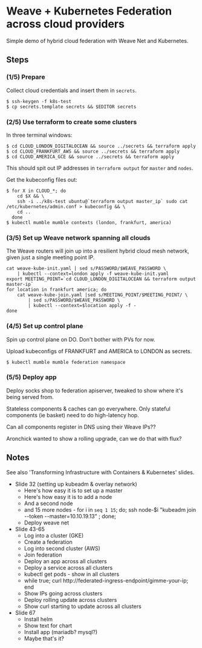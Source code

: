 # Weave + Kubernetes Federation across cloud providers

Simple demo of hybrid cloud federation with Weave Net and Kubernetes.

## Steps

### (1/5) Prepare

Collect cloud credentials and insert them in `secrets`.

```
$ ssh-keygen -f k8s-test
$ cp secrets.template secrets && $EDITOR secrets
```

### (2/5) Use terraform to create some clusters

In three terminal windows:

```
$ cd CLOUD_LONDON_DIGITALOCEAN && source ../secrets && terraform apply
$ cd CLOUD_FRANKFURT_AWS && source ../secrets && terraform apply
$ cd CLOUD_AMERICA_GCE && source ../secrets && terraform apply
```

This should spit out IP addresses in `terraform output` for `master` and `nodes`.

Get the kubeconfig files out:

```
$ for X in CLOUD_*; do
    cd $X && \
    ssh -i ../k8s-test ubuntu@`terraform output master_ip` sudo cat /etc/kubernetes/admin.conf > kubeconfig && \
    cd ..
  done
$ kubectl mumble mumble contexts (london, frankfurt, america)
```

### (3/5) Set up Weave network spanning all clouds

The Weave routers will join up into a resilient hybrid cloud mesh network, given just a single meeting point IP.

```
cat weave-kube-init.yaml | sed s/PASSWORD/$WEAVE_PASSWORD \
    | kubectl --context=london apply -f weave-kube-init.yaml
export MEETING_POINT=`cd CLOUD_LONDON_DIGITALOCEAN && terraform output master-ip`
for location in frankfurt america; do
    cat weave-kube-join.yaml |sed s/MEETING_POINT/$MEETING_POINT/ \
        | sed s/PASSWORD/$WEAVE_PASSWORD \
        | kubectl --context=$location apply -f -
done
```

### (4/5) Set up control plane

Spin up control plane on DO.
Don't bother with PVs for now.

Upload kubeconfigs of FRANKFURT and AMERICA to LONDON as secrets.

```
$ kubectl mumble mumble federation namespace
```

### (5/5) Deploy app

Deploy socks shop to federation apiserver, tweaked to show where it's being served from.

Stateless components & caches can go everywhere.
Only stateful components (ie basket) need to do high-latency hop.

Can all components register in DNS using their Weave IPs??

Aronchick wanted to show a rolling upgrade, can we do that with flux?


## Notes

See also 'Transforming Infrastructure with Containers & Kubernetes' slides.

* Slide 32 (setting up kubeadm & overlay network)
    * Here's how easy it is to set up a master
    * Here's how easy it is to add a node
    * And a second node
    * and 15 more nodes - for i in `seq 1 15`; do; ssh node-$i "kubeadm join --token <foo> --master=10.10.19.13" ; done;
    * Deploy weave net
* Slide 43-65
    * Log into a cluster (GKE)
    * Create a federation
    * Log into second cluster (AWS)
    * Join federation
    * Deploy an app across all clusters
    * Deploy a service across all clusters
    * kubectl get pods - show in all clusters
    * <new window> while true; curl http://federated-ingress-endpoint/gimme-your-ip; end
    * Show IPs going across clusters
    * Deploy rolling update across clusters
    * Show curl starting to update across all clusters
* Slide 67
    * Install helm
    * Show text for chart
    * Install app (mariadb? mysql?)
    * Maybe that's it?
